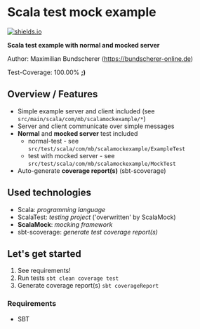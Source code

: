 # Scala test mock example

[![shields.io](http://img.shields.io/badge/license-Apache2-blue.svg)](http://www.apache.org/licenses/LICENSE-2.0.txt)

**Scala test example with normal and mocked server**

Author: Maximilian Bundscherer (https://bundscherer-online.de)

Test-Coverage: 100.00% **;)**

## Overview / Features
- Simple example server and client included (see ``src/main/scala/com/mb/scalamockexample/*``)
- Server and client communicate over simple messages
- **Normal** and **mocked server** test included
    - normal-test - see ``src/test/scala/com/mb/scalamockexample/ExampleTest``
    - test with mocked server - see ``src/test/scala/com/mb/scalamockexample/MockTest``
- Auto-generate **coverage report(s)** (sbt-scoverage)
    
## Used technologies
- Scala: *programming language*
- ScalaTest: *testing project* ('overwritten' by ScalaMock)
- **ScalaMock**: *mocking framework*
- sbt-scoverage: *generate test coverage report(s)*

## Let's get started
1. See requirements!
2. Run tests ``sbt clean coverage test``
3. Generate coverage report(s) ``sbt coverageReport``

### Requirements
- SBT